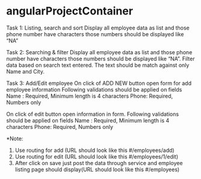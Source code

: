 # angularProjectContainer
Task 1: Listing, search and sort
Display all employee data as list and those phone number have characters those numbers should be displayed like “NA”

Task 2: Searching & filter
Display all employee data as list and those phone number have characters those numbers should be displayed like “NA”. Filter data based on search text entered. The text should be match against only Name and City.

Task 3: Add/Edit employee
On click of ADD NEW button open form for add employee information
Following validations should be applied on fields
Name : Required, Minimum length is 4 characters
Phone: Required, Numbers only

On click of edit button open information in form.
Following validations should be applied on fields
Name : Required, Minimum length is 4 characters
Phone: Required, Numbers only

*Note:
1) Use routing for add (URL should look like this #/employees/add)
1) Use routing for edit (URL should look like this #/employees/1/edit)
2) After click on save just post the data through service and employee listing page should display(URL should look like this #/employees)

